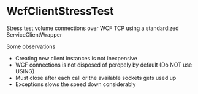 # WcfClientStressTest
Stress test volume connections over WCF TCP using a standardized ServiceClientWrapper

Some observations
* Creating new client instances is not inexpensive
* WCF connections is not disposed of peropely by default (Do NOT use USING)
* Must close after each call or the available sockets gets used up
* Exceptions slows the speed down considerably